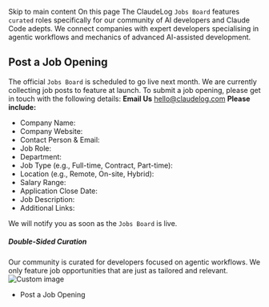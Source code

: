 Skip to main content
On this page
The ClaudeLog `Jobs Board` features `curated` roles specifically for our community of AI developers and Claude Code adepts. We connect companies with expert developers specialising in agentic workflows and mechanics of advanced AI-assisted development.
## Post a Job Opening​
The official `Jobs Board` is scheduled to go live next month. We are currently collecting job posts to feature at launch. To submit a job opening, please get in touch with the following details:
**Email Us** hello@claudelog.com
**Please include:**
  * Company Name:
  * Company Website:
  * Contact Person & Email:
  * Job Role:
  * Department:
  * Job Type (e.g., Full-time, Contract, Part-time):
  * Location (e.g., Remote, On-site, Hybrid):
  * Salary Range:
  * Application Close Date:
  * Job Description:
  * Additional Links:


We will notify you as soon as the `Jobs Board` is live.
##### Double-Sided Curation
Our community is curated for developers focused on agentic workflows. We only feature job opportunities that are just as tailored and relevant.
![Custom image](https://www.claudelog.com/img/discovery/042_japan.png)
  * Post a Job Opening


